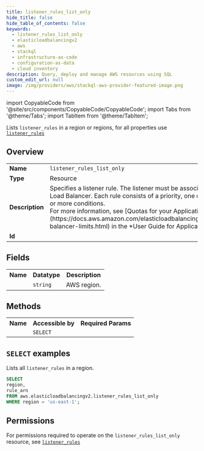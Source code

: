 ```yaml
---
title: listener_rules_list_only
hide_title: false
hide_table_of_contents: false
keywords:
  - listener_rules_list_only
  - elasticloadbalancingv2
  - aws
  - stackql
  - infrastructure-as-code
  - configuration-as-data
  - cloud inventory
description: Query, deploy and manage AWS resources using SQL
custom_edit_url: null
image: /img/providers/aws/stackql-aws-provider-featured-image.png
---
```


import CopyableCode from '@site/src/components/CopyableCode/CopyableCode';
import Tabs from '@theme/Tabs';
import TabItem from '@theme/TabItem';

Lists <code>listener_rules</code> in a region or regions, for all properties use <a href="/providers/aws/serviceName/listener_rules/"><code>listener_rules</code></a>

## Overview
<table><tbody>
<tr><td><b>Name</b></td><td><code>listener_rules_list_only</code></td></tr>
<tr><td><b>Type</b></td><td>Resource</td></tr>
<tr><td><b>Description</b></td><td>Specifies a listener rule. The listener must be associated with an Application Load Balancer. Each rule consists of a priority, one or more actions, and one or more conditions.<br />For more information, see &#91;Quotas for your Application Load Balancers&#93;(https://docs.aws.amazon.com/elasticloadbalancing/latest/application/load-balancer-limits.html) in the *User Guide for Application Load Balancers*.</td></tr>
<tr><td><b>Id</b></td><td><CopyableCode code="aws.elasticloadbalancingv2.listener_rules_list_only" /></td></tr>
</tbody></table>

## Fields
<table><tbody><tr><th>Name</th><th>Datatype</th><th>Description</th></tr><tr><td><CopyableCode code="region" /></td><td><code>string</code></td><td>AWS region.</td></tr>
</tbody></table>

## Methods

<table><tbody>
  <tr>
    <th>Name</th>
    <th>Accessible by</th>
    <th>Required Params</th>
  </tr>
  <tr>
    <td><CopyableCode code="list_resources" /></td>
    <td><code>SELECT</code></td>
    <td><CopyableCode code="region" /></td>
  </tr>
</tbody></table>

## `SELECT` examples
Lists all <code>listener_rules</code> in a region.
```sql
SELECT
region,
rule_arn
FROM aws.elasticloadbalancingv2.listener_rules_list_only
WHERE region = 'us-east-1';
```


## Permissions

For permissions required to operate on the <code>listener_rules_list_only</code> resource, see <a href="/providers/aws/elasticloadbalancingv2/listener_rules/#permissions"><code>listener_rules</code></a>

